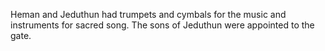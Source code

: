 Heman and Jeduthun had trumpets and cymbals for the music and instruments for sacred song. The sons of Jeduthun were appointed to the gate.
